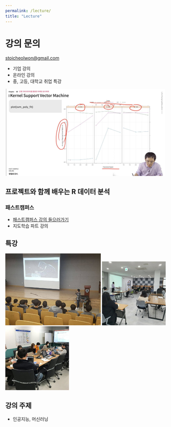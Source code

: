 ```yaml
---
permalink: /lecture/
title: "Lecture"
---
```


# 강의 문의    

stoicheolwon@gmail.com

* 기업 강의 
* 온라인 강의
* 중, 고등, 대학교 취업 특강 

<center><img src="/assets/images/profile/r_lecture02.JPG" width="500"></center> 

## 프로젝트와 함께 배우는 R 데이터 분석
### 패스트캠퍼스

* [패스트캠퍼스 강의 들으러가기](https://www.fastcampus.co.kr/data_online_rdata)
* 지도학습 파트 강의


## 특강

<img src="/assets/images/profile/special_lecture01.jpg" width="300" /> <img src="/assets/images/profile/special_lecture02.jpg" width="200" /> <img src="/assets/images/profile/company_lecture01.jpg" width="200" />  


## 강의 주제

* 인공지능, 머신러닝

